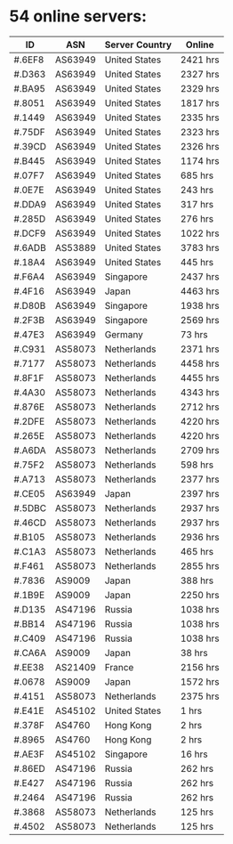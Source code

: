 # 54 online servers:

| ID | ASN | Server Country | Online |
| ------ | ------ | ------ | ------ |
| #.6EF8 | AS63949 | United States | 2421 hrs |
| #.D363 | AS63949 | United States | 2327 hrs |
| #.BA95 | AS63949 | United States | 2329 hrs |
| #.8051 | AS63949 | United States | 1817 hrs |
| #.1449 | AS63949 | United States | 2335 hrs |
| #.75DF | AS63949 | United States | 2323 hrs |
| #.39CD | AS63949 | United States | 2326 hrs |
| #.B445 | AS63949 | United States | 1174 hrs |
| #.07F7 | AS63949 | United States | 685 hrs |
| #.0E7E | AS63949 | United States | 243 hrs |
| #.DDA9 | AS63949 | United States | 317 hrs |
| #.285D | AS63949 | United States | 276 hrs |
| #.DCF9 | AS63949 | United States | 1022 hrs |
| #.6ADB | AS53889 | United States | 3783 hrs |
| #.18A4 | AS63949 | United States | 445 hrs |
| #.F6A4 | AS63949 | Singapore | 2437 hrs |
| #.4F16 | AS63949 | Japan | 4463 hrs |
| #.D80B | AS63949 | Singapore | 1938 hrs |
| #.2F3B | AS63949 | Singapore | 2569 hrs |
| #.47E3 | AS63949 | Germany | 73 hrs |
| #.C931 | AS58073 | Netherlands | 2371 hrs |
| #.7177 | AS58073 | Netherlands | 4458 hrs |
| #.8F1F | AS58073 | Netherlands | 4455 hrs |
| #.4A30 | AS58073 | Netherlands | 4343 hrs |
| #.876E | AS58073 | Netherlands | 2712 hrs |
| #.2DFE | AS58073 | Netherlands | 4220 hrs |
| #.265E | AS58073 | Netherlands | 4220 hrs |
| #.A6DA | AS58073 | Netherlands | 2709 hrs |
| #.75F2 | AS58073 | Netherlands | 598 hrs |
| #.A713 | AS58073 | Netherlands | 2377 hrs |
| #.CE05 | AS63949 | Japan | 2397 hrs |
| #.5DBC | AS58073 | Netherlands | 2937 hrs |
| #.46CD | AS58073 | Netherlands | 2937 hrs |
| #.B105 | AS58073 | Netherlands | 2936 hrs |
| #.C1A3 | AS58073 | Netherlands | 465 hrs |
| #.F461 | AS58073 | Netherlands | 2855 hrs |
| #.7836 | AS9009 | Japan | 388 hrs |
| #.1B9E | AS9009 | Japan | 2250 hrs |
| #.D135 | AS47196 | Russia | 1038 hrs |
| #.BB14 | AS47196 | Russia | 1038 hrs |
| #.C409 | AS47196 | Russia | 1038 hrs |
| #.CA6A | AS9009 | Japan | 38 hrs |
| #.EE38 | AS21409 | France | 2156 hrs |
| #.0678 | AS9009 | Japan | 1572 hrs |
| #.4151 | AS58073 | Netherlands | 2375 hrs |
| #.E41E | AS45102 | United States | 1 hrs |
| #.378F | AS4760 | Hong Kong | 2 hrs |
| #.8965 | AS4760 | Hong Kong | 2 hrs |
| #.AE3F | AS45102 | Singapore | 16 hrs |
| #.86ED | AS47196 | Russia | 262 hrs |
| #.E427 | AS47196 | Russia | 262 hrs |
| #.2464 | AS47196 | Russia | 262 hrs |
| #.3868 | AS58073 | Netherlands | 125 hrs |
| #.4502 | AS58073 | Netherlands | 125 hrs |

